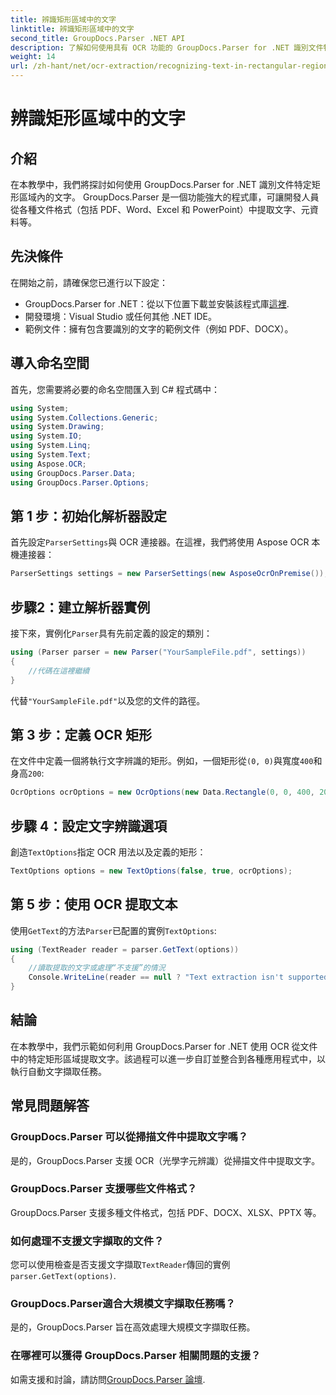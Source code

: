 ```yaml
---
title: 辨識矩形區域中的文字
linktitle: 辨識矩形區域中的文字
second_title: GroupDocs.Parser .NET API
description: 了解如何使用具有 OCR 功能的 GroupDocs.Parser for .NET 識別文件特定區域中的文字。
weight: 14
url: /zh-hant/net/ocr-extraction/recognizing-text-in-rectangular-regions/
---
```


# 辨識矩形區域中的文字

## 介紹
在本教學中，我們將探討如何使用 GroupDocs.Parser for .NET 識別文件特定矩形區域內的文字。 GroupDocs.Parser 是一個功能強大的程式庫，可讓開發人員從各種文件格式（包括 PDF、Word、Excel 和 PowerPoint）中提取文字、元資料等。
## 先決條件
在開始之前，請確保您已進行以下設定：
-  GroupDocs.Parser for .NET：從以下位置下載並安裝該程式庫[這裡](https://releases.groupdocs.com/parser/net/).
- 開發環境：Visual Studio 或任何其他 .NET IDE。
- 範例文件：擁有包含要識別的文字的範例文件（例如 PDF、DOCX）。

## 導入命名空間
首先，您需要將必要的命名空間匯入到 C# 程式碼中：
```csharp
using System;
using System.Collections.Generic;
using System.Drawing;
using System.IO;
using System.Linq;
using System.Text;
using Aspose.OCR;
using GroupDocs.Parser.Data;
using GroupDocs.Parser.Options;
```
## 第 1 步：初始化解析器設定
首先設定`ParserSettings`與 OCR 連接器。在這裡，我們將使用 Aspose OCR 本機連接器：
```csharp
ParserSettings settings = new ParserSettings(new AsposeOcrOnPremise());
```
## 步驟2：建立解析器實例
接下來，實例化`Parser`具有先前定義的設定的類別：
```csharp
using (Parser parser = new Parser("YourSampleFile.pdf", settings))
{
    //代碼在這裡繼續
}
```
代替`"YourSampleFile.pdf"`以及您的文件的路徑。
## 第 3 步：定義 OCR 矩形
在文件中定義一個將執行文字辨識的矩形。例如，一個矩形從`(0, 0)`與寬度`400`和身高`200`:
```csharp
OcrOptions ocrOptions = new OcrOptions(new Data.Rectangle(0, 0, 400, 200));
```
## 步驟 4：設定文字辨識選項
創造`TextOptions`指定 OCR 用法以及定義的矩形：
```csharp
TextOptions options = new TextOptions(false, true, ocrOptions);
```
## 第 5 步：使用 OCR 提取文本
使用`GetText`的方法`Parser`已配置的實例`TextOptions`:
```csharp
using (TextReader reader = parser.GetText(options))
{
    //讀取提取的文字或處理“不支援”的情況
    Console.WriteLine(reader == null ? "Text extraction isn't supported" : reader.ReadToEnd());
}
```

## 結論
在本教學中，我們示範如何利用 GroupDocs.Parser for .NET 使用 OCR 從文件中的特定矩形區域提取文字。該過程可以進一步自訂並整合到各種應用程式中，以執行自動文字擷取任務。

## 常見問題解答
### GroupDocs.Parser 可以從掃描文件中提取文字嗎？
是的，GroupDocs.Parser 支援 OCR（光學字元辨識）從掃描文件中提取文字。
### GroupDocs.Parser 支援哪些文件格式？
GroupDocs.Parser 支援多種文件格式，包括 PDF、DOCX、XLSX、PPTX 等。
### 如何處理不支援文字擷取的文件？
您可以使用檢查是否支援文字擷取`TextReader`傳回的實例`parser.GetText(options)`.
### GroupDocs.Parser適合大規模文字擷取任務嗎？
是的，GroupDocs.Parser 旨在高效處理大規模文字擷取任務。
### 在哪裡可以獲得 GroupDocs.Parser 相關問題的支援？
如需支援和討論，請訪問[GroupDocs.Parser 論壇](https://forum.groupdocs.com/c/parser/17).